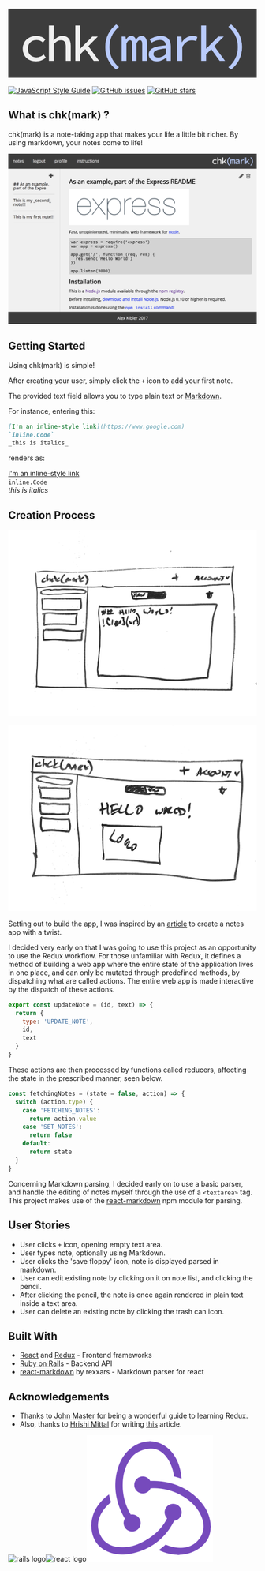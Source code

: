 ![logo](/public/logo-readme.png)

[![JavaScript Style Guide](https://img.shields.io/badge/code_style-standard-brightgreen.svg)](https://standardjs.com)
[![GitHub issues](https://img.shields.io/github/issues/k1bs/chkmark.svg)](https://github.com/k1bs/chkmark/issues)
[![GitHub stars](https://img.shields.io/github/stars/k1bs/chkmark.svg)](https://github.com/k1bs/chkmark/stargazers)


## What is chk(mark) ?

chk(mark) is a note-taking app that makes your life a little bit richer. By using markdown, your notes come to life!

![screenshot](/public/screenshot.png)
## Getting Started

Using chk(mark) is simple!

After creating your user, simply click the `+` icon to add your first note.

The provided text field allows you to type plain text or [Markdown](https://github.com/adam-p/markdown-here/wiki/Markdown-Cheatsheet).

For instance, entering this:

```markdown
[I'm an inline-style link](https://www.google.com)
`inline.Code`
_this is italics_
```

renders as:

[I'm an inline-style link](https://www.google.com)  
`inline.Code`  
_this is italics_

## Creation Process

![wireframe 1](/public/wire1.jpg)


![wireframe 2](/public/wire2.jpg)

Setting out to build the app, I was inspired by an [article](https://medium.freecodecamp.org/every-time-you-build-a-to-do-list-app-a-puppy-dies-505b54637a5d) to create a notes app with a twist.

I decided very early on that I was going to use this project as an opportunity to use the Redux workflow. For those unfamiliar with Redux, it defines a method of building a web app where the entire state of the application lives in one place, and can only be mutated through predefined methods, by dispatching what are called actions. The entire web app is made interactive by the dispatch of these actions.

```javascript
export const updateNote = (id, text) => {
  return {
    type: 'UPDATE_NOTE',
    id,
    text
  }
}
```

These actions are then processed by functions called reducers, affecting the state in the prescribed manner, seen below.

```javascript
const fetchingNotes = (state = false, action) => {
  switch (action.type) {
    case 'FETCHING_NOTES':
      return action.value
    case 'SET_NOTES':
      return false
    default:
      return state
  }
}
```

Concerning Markdown parsing, I decided early on to use a basic parser, and handle the editing of notes myself through the use of a `<textarea>` tag. This project makes use of the [react-markdown](https://github.com/rexxars/react-markdown) npm module for parsing.

## User Stories

* User clicks `+` icon, opening empty text area.
* User types note, optionally using Markdown.
* User clicks the 'save floppy' icon, note is displayed parsed in markdown.
* User can edit existing note by clicking on it on note list, and clicking the pencil.
* After clicking the pencil, the note is once again rendered in plain text inside a text area.
* User can delete an existing note by clicking the trash can icon.

## Built With

* [React](https://reactjs.org/) and [Redux](https://redux.js.org/) - Frontend frameworks
* [Ruby on Rails](http://rubyonrails.org/) - Backend API
* [react-markdown](https://github.com/rexxars/react-markdown) by rexxars - Markdown parser for react

## Acknowledgements

* Thanks to [John Master](https://github.com/jsm13) for being a wonderful guide to learning Redux.
* Also, thanks to [Hrishi Mittal](https://github.com/hrishimittal) for writing [this](https://medium.freecodecamp.org/every-time-you-build-a-to-do-list-app-a-puppy-dies-505b54637a5d) article.

![rails logo](https://www.harrywhelchel.com/content/images/2015/10/rails-1.png)![react logo](https://cdn-images-1.medium.com/max/256/1*XgMpgjwwDrHLOiS748kpBg.png)![redux logo](/public/redux.png)
